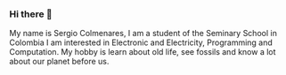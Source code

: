 ### Hi there 👋
My name is Sergio Colmenares, I am a student of the Seminary School in Colombia
I am interested in Electronic and Electricity, Programming and Computation.
My hobby is learn about old life, see fossils and know a lot about our planet before us. 
